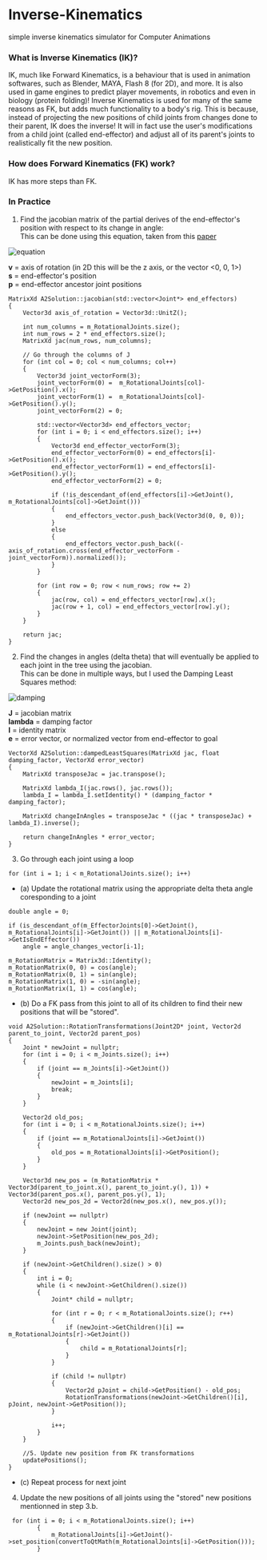 # Inverse-Kinematics
simple inverse kinematics simulator for Computer Animations

### What is Inverse Kinematics (IK)?
IK, much like Forward Kinematics, is a behaviour that is used in animation softwares, such as Blender, MAYA, Flash 8 (for 2D), and more. It is also used in game engines to predict player movements, in robotics and even in biology (protein folding)! Inverse Kinematics is used for many of the same reasons as FK, but adds much functionality to a body's rig. This is because, instead of projecting the new positions of child joints from changes done to their parent, IK does the inverse! It will in fact use the user's modifications from a child joint (called end-effector) and adjust all of its parent's joints to realistically fit the new position.

### How does Forward Kinematics (FK) work?
IK has more steps than FK.

### In Practice
1. Find the jacobian matrix of the partial derives of the end-effector's position with respect to its change in angle:  
This can be done using this equation, taken from this [paper](http://math.ucsd.edu/~sbuss/ResearchWeb/ikmethods/iksurvey.pdf)
  
![equation](/images/jac.jpg)
  
**v** = axis of rotation (in 2D this will be the z axis, or the vector <0, 0, 1>)  
**s** = end-effector's position  
**p** = end-effector ancestor joint positions  
```
MatrixXd A2Solution::jacobian(std::vector<Joint*> end_effectors)
{
    Vector3d axis_of_rotation = Vector3d::UnitZ();

    int num_columns = m_RotationalJoints.size();
    int num_rows = 2 * end_effectors.size();
    MatrixXd jac(num_rows, num_columns);

    // Go through the columns of J
    for (int col = 0; col < num_columns; col++)
    {
        Vector3d joint_vectorForm(3);
        joint_vectorForm(0) =  m_RotationalJoints[col]->GetPosition().x();
        joint_vectorForm(1) =  m_RotationalJoints[col]->GetPosition().y();
        joint_vectorForm(2) = 0;

        std::vector<Vector3d> end_effectors_vector;
        for (int i = 0; i < end_effectors.size(); i++)
        {
            Vector3d end_effector_vectorForm(3);
            end_effector_vectorForm(0) = end_effectors[i]->GetPosition().x();
            end_effector_vectorForm(1) = end_effectors[i]->GetPosition().y();
            end_effector_vectorForm(2) = 0;

            if (!is_descendant_of(end_effectors[i]->GetJoint(), m_RotationalJoints[col]->GetJoint()))
            {
                end_effectors_vector.push_back(Vector3d(0, 0, 0));
            }
            else
            {
                end_effectors_vector.push_back((-axis_of_rotation.cross(end_effector_vectorForm - joint_vectorForm)).normalized());
            }
        }

        for (int row = 0; row < num_rows; row += 2)
        {
            jac(row, col) = end_effectors_vector[row].x();
            jac(row + 1, col) = end_effectors_vector[row].y();
        }
    }

    return jac;
}
```
2. Find the changes in angles (delta theta) that will eventually be applied to each joint in the tree using the jacobian.  
This can be done in multiple ways, but I used the Damping Least Squares method: 
  
![damping](/images/damp.jpg)  
  
**J** = jacobian matrix  
**lambda** = damping factor  
**I** = identity matrix  
**e** = error vector, or normalized vector from end-effector to goal  

```
VectorXd A2Solution::dampedLeastSquares(MatrixXd jac, float damping_factor, VectorXd error_vector)
{
    MatrixXd transposeJac = jac.transpose();

    MatrixXd lambda_I(jac.rows(), jac.rows());
    lambda_I = lambda_I.setIdentity() * (damping_factor * damping_factor);

    MatrixXd changeInAngles = transposeJac * ((jac * transposeJac) + lambda_I).inverse();

    return changeInAngles * error_vector;
}
```
3. Go through each joint using a loop
```
for (int i = 1; i < m_RotationalJoints.size(); i++)
```
- (a) Update the rotational matrix using the appropriate delta theta angle coresponding to a joint
```
double angle = 0;

if (is_descendant_of(m_EffectorJoints[0]->GetJoint(), m_RotationalJoints[i]->GetJoint()) || m_RotationalJoints[i]->GetIsEndEffector())
    angle = angle_changes_vector[i-1];

m_RotationMatrix = Matrix3d::Identity();
m_RotationMatrix(0, 0) = cos(angle);
m_RotationMatrix(0, 1) = sin(angle);
m_RotationMatrix(1, 0) = -sin(angle);
m_RotationMatrix(1, 1) = cos(angle);
```
- (b) Do a FK pass from this joint to all of its children to find their new positions that will be "stored".
```
void A2Solution::RotationTransformations(Joint2D* joint, Vector2d parent_to_joint, Vector2d parent_pos)
{
    Joint * newJoint = nullptr;
    for (int i = 0; i < m_Joints.size(); i++)
    {
        if (joint == m_Joints[i]->GetJoint())
        {
            newJoint = m_Joints[i];
            break;
        }
    }

    Vector2d old_pos;
    for (int i = 0; i < m_RotationalJoints.size(); i++)
    {
        if (joint == m_RotationalJoints[i]->GetJoint())
        {
            old_pos = m_RotationalJoints[i]->GetPosition();
        }
    }

    Vector3d new_pos = (m_RotationMatrix * Vector3d(parent_to_joint.x(), parent_to_joint.y(), 1)) + Vector3d(parent_pos.x(), parent_pos.y(), 1);
    Vector2d new_pos_2d = Vector2d(new_pos.x(), new_pos.y());

    if (newJoint == nullptr)
    {
        newJoint = new Joint(joint);
        newJoint->SetPosition(new_pos_2d);
        m_Joints.push_back(newJoint);
    }

    if (newJoint->GetChildren().size() > 0)
    {
        int i = 0;
        while (i < newJoint->GetChildren().size())
        {
            Joint* child = nullptr;

            for (int r = 0; r < m_RotationalJoints.size(); r++)
            {
                if (newJoint->GetChildren()[i] == m_RotationalJoints[r]->GetJoint())
                {
                    child = m_RotationalJoints[r];
                }
            }

            if (child != nullptr)
            {
                Vector2d pJoint = child->GetPosition() - old_pos;
                RotationTransformations(newJoint->GetChildren()[i], pJoint, newJoint->GetPosition());
            }

            i++;
        }
    }

    //5. Update new position from FK transformations
    updatePositions();
}
```
- (c) Repeat process for next joint
4. Update the new positions of all joints using the "stored" new positions mentionned in step 3.b.
```
 for (int i = 0; i < m_RotationalJoints.size(); i++)
        {
            m_RotationalJoints[i]->GetJoint()->set_position(convertToQtMath(m_RotationalJoints[i]->GetPosition()));
        }
```
